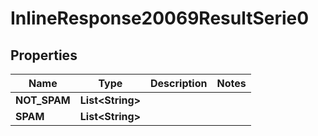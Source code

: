 # InlineResponse20069ResultSerie0

## Properties
Name | Type | Description | Notes
------------ | ------------- | ------------- | -------------
**NOT_SPAM** | **List&lt;String&gt;** |  | 
**SPAM** | **List&lt;String&gt;** |  | 
